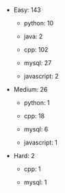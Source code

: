 
- Easy: 143

  -  python: 10

  -  java: 2

  -  cpp: 102

  -  mysql: 27

  -  javascript: 2


- Medium: 26

  -  python: 1

  -  cpp: 18

  -  mysql: 6

  -  javascript: 1


- Hard: 2

  -  cpp: 1

  -  mysql: 1

